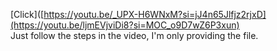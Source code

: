 [Click]([https://youtu.be/_UPX-H6WNxM?si=jJ4n65Jlfjz2rjxD](https://youtu.be/ljmEVjviDi8?si=MOC_o9D7wZ6P3xun)
<br>
Just follow the steps in the video, I'm only providing the file.
